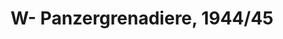---
title: "W- Panzergrenadiere, 1944/45"
price: TBA
desc: ""
img_path: "/assets/img/RDM35012.jpg"
brand: AMMO
available: false
special_offer: false
new: false
soon: false
cat: "Plasticne-Makete"
subcat: "PM-OSTALO"
subsubcat: ""
sifra: "RDM35012"
---